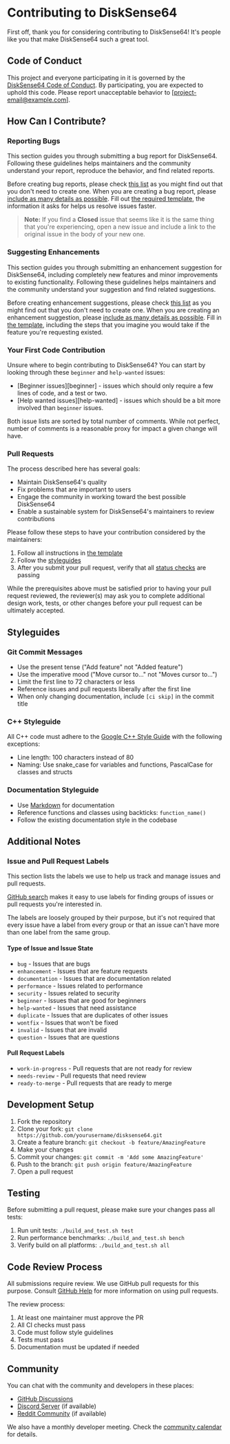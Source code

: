 # Contributing to DiskSense64

First off, thank you for considering contributing to DiskSense64! It's people like you that make DiskSense64 such a great tool.

## Code of Conduct

This project and everyone participating in it is governed by the [DiskSense64 Code of Conduct](CODE_OF_CONDUCT.md). By participating, you are expected to uphold this code. Please report unacceptable behavior to [project-email@example.com].

## How Can I Contribute?

### Reporting Bugs

This section guides you through submitting a bug report for DiskSense64. Following these guidelines helps maintainers and the community understand your report, reproduce the behavior, and find related reports.

Before creating bug reports, please check [this list](#before-submitting-a-bug-report) as you might find out that you don't need to create one. When you are creating a bug report, please [include as many details as possible](#how-do-i-submit-a-good-bug-report). Fill out [the required template](https://github.com/yourusername/disksense64/blob/master/.github/ISSUE_TEMPLATE/bug_report.md), the information it asks for helps us resolve issues faster.

> **Note:** If you find a **Closed** issue that seems like it is the same thing that you're experiencing, open a new issue and include a link to the original issue in the body of your new one.

### Suggesting Enhancements

This section guides you through submitting an enhancement suggestion for DiskSense64, including completely new features and minor improvements to existing functionality. Following these guidelines helps maintainers and the community understand your suggestion and find related suggestions.

Before creating enhancement suggestions, please check [this list](#before-submitting-an-enhancement-suggestion) as you might find out that you don't need to create one. When you are creating an enhancement suggestion, please [include as many details as possible](#how-do-i-submit-a-good-enhancement-suggestion). Fill in [the template](https://github.com/yourusername/disksense64/blob/master/.github/ISSUE_TEMPLATE/feature_request.md), including the steps that you imagine you would take if the feature you're requesting existed.

### Your First Code Contribution

Unsure where to begin contributing to DiskSense64? You can start by looking through these `beginner` and `help-wanted` issues:

* [Beginner issues][beginner] - issues which should only require a few lines of code, and a test or two.
* [Help wanted issues][help-wanted] - issues which should be a bit more involved than `beginner` issues.

Both issue lists are sorted by total number of comments. While not perfect, number of comments is a reasonable proxy for impact a given change will have.

### Pull Requests

The process described here has several goals:

- Maintain DiskSense64's quality
- Fix problems that are important to users
- Engage the community in working toward the best possible DiskSense64
- Enable a sustainable system for DiskSense64's maintainers to review contributions

Please follow these steps to have your contribution considered by the maintainers:

1. Follow all instructions in [the template](PULL_REQUEST_TEMPLATE.md)
2. Follow the [styleguides](#styleguides)
3. After you submit your pull request, verify that all [status checks](https://help.github.com/articles/about-status-checks/) are passing

While the prerequisites above must be satisfied prior to having your pull request reviewed, the reviewer(s) may ask you to complete additional design work, tests, or other changes before your pull request can be ultimately accepted.

## Styleguides

### Git Commit Messages

* Use the present tense ("Add feature" not "Added feature")
* Use the imperative mood ("Move cursor to..." not "Moves cursor to...")
* Limit the first line to 72 characters or less
* Reference issues and pull requests liberally after the first line
* When only changing documentation, include `[ci skip]` in the commit title

### C++ Styleguide

All C++ code must adhere to the [Google C++ Style Guide](https://google.github.io/styleguide/cppguide.html) with the following exceptions:

* Line length: 100 characters instead of 80
* Naming: Use snake_case for variables and functions, PascalCase for classes and structs

### Documentation Styleguide

* Use [Markdown](https://daringfireball.net/projects/markdown) for documentation
* Reference functions and classes using backticks: `function_name()`
* Follow the existing documentation style in the codebase

## Additional Notes

### Issue and Pull Request Labels

This section lists the labels we use to help us track and manage issues and pull requests.

[GitHub search](https://help.github.com/articles/searching-issues/) makes it easy to use labels for finding groups of issues or pull requests you're interested in.

The labels are loosely grouped by their purpose, but it's not required that every issue have a label from every group or that an issue can't have more than one label from the same group.

#### Type of Issue and Issue State

* `bug` - Issues that are bugs
* `enhancement` - Issues that are feature requests
* `documentation` - Issues that are documentation related
* `performance` - Issues related to performance
* `security` - Issues related to security
* `beginner` - Issues that are good for beginners
* `help-wanted` - Issues that need assistance
* `duplicate` - Issues that are duplicates of other issues
* `wontfix` - Issues that won't be fixed
* `invalid` - Issues that are invalid
* `question` - Issues that are questions

#### Pull Request Labels

* `work-in-progress` - Pull requests that are not ready for review
* `needs-review` - Pull requests that need review
* `ready-to-merge` - Pull requests that are ready to merge

## Development Setup

1. Fork the repository
2. Clone your fork: `git clone https://github.com/yourusername/disksense64.git`
3. Create a feature branch: `git checkout -b feature/AmazingFeature`
4. Make your changes
5. Commit your changes: `git commit -m 'Add some AmazingFeature'`
6. Push to the branch: `git push origin feature/AmazingFeature`
7. Open a pull request

## Testing

Before submitting a pull request, please make sure your changes pass all tests:

1. Run unit tests: `./build_and_test.sh test`
2. Run performance benchmarks: `./build_and_test.sh bench`
3. Verify build on all platforms: `./build_and_test.sh all`

## Code Review Process

All submissions require review. We use GitHub pull requests for this purpose. Consult [GitHub Help](https://help.github.com/articles/about-pull-requests/) for more information on using pull requests.

The review process:
1. At least one maintainer must approve the PR
2. All CI checks must pass
3. Code must follow style guidelines
4. Tests must pass
5. Documentation must be updated if needed

## Community

You can chat with the community and developers in these places:

- [GitHub Discussions](https://github.com/yourusername/disksense64/discussions)
- [Discord Server](https://discord.gg/disksense64) (if available)
- [Reddit Community](https://reddit.com/r/disksense64) (if available)

We also have a monthly developer meeting. Check the [community calendar](https://calendar.google.com/calendar/embed?src=disksense64.developer.meetings@gmail.com) for details.
